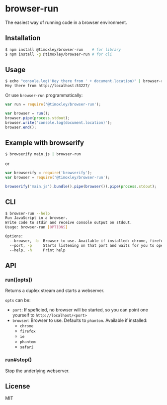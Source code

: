 # browser-run

The easiest way of running code in a browser environment.

## Installation

```bash
$ npm install @timoxley/browser-run    # for library
$ npm install -g @timoxley/browser-run # for cli
```

## Usage

```bash
$ echo "console.log('Hey there from ' + document.location)" | browser-run
Hey there from http://localhost:53227/
```

Or use `browser-run` programmatically:

```js
var run = require('@timoxley/browser-run');

var browser = run();
browser.pipe(process.stdout);
browser.write('console.log(document.location)');
browser.end();
```

## Example with browserify

```bash
$ browserify main.js | browser-run
```

or

```js
var browserify = require('browserify');
var browser = require('@timoxley/browser-run');

browserify('main.js').bundle().pipe(browser()).pipe(process.stdout);
```

## CLI

```bash
$ browser-run --help
Run JavaScript in a browser.
Write code to stdin and receive console output on stdout.
Usage: browser-run [OPTIONS]

Options:
  --browser, -b  Browser to use. Available if installed: chrome, firefox, ie, phantom, safari  [default: "phantom"]
  --port, -p     Starts listening on that port and waits for you to open a browser
  --help, -h     Print help

```

## API

### run([opts])

Returns a duplex stream and starts a webserver.

`opts` can be:

* `port`: If speficied, no browser will be started, so you can point one yourself to `http://localhost/<port>`
* `browser`: Browser to use. Defaults to `phantom`. Available if installed:
  * `chrome`
  * `firefox`
  * `ie`
  * `phantom`
  * `safari`

### run#stop()

Stop the underlying webserver.

## License

MIT
